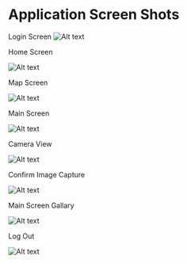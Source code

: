 # Application Screen Shots

Login Screen
![Alt text](https://github.com/zeeshan949/camera-project/blob/main/imgs/Login.PNG "Login Screen")

Home Screen

![Alt text](https://github.com/zeeshan949/camera-project/blob/main/imgs/HomeScreen.PNG "Home Screen")

Map Screen

![Alt text](https://github.com/zeeshan949/camera-project/blob/main/imgs/MapScreen.PNG "Map Screen")

Main Screen

![Alt text](https://github.com/zeeshan949/camera-project/blob/main/imgs/MianScreenEmpty.PNG "Main Screen")

Camera View

![Alt text](https://github.com/zeeshan949/camera-project/blob/main/imgs/CameraView.PNG "Camera View")

Confirm Image Capture

![Alt text](https://github.com/zeeshan949/camera-project/blob/main/imgs/ConfirmImage.PNG "Confirm Image Capture")

Main Screen Gallary

![Alt text](https://github.com/zeeshan949/camera-project/blob/main/imgs/MainScreenImages.PNG "Main Screen Gallary")

Log Out

![Alt text](https://github.com/zeeshan949/camera-project/blob/main/imgs/LogOut.PNG "Log Out")